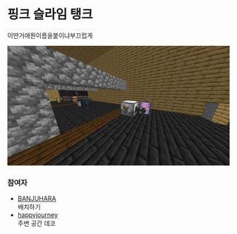 # 핑크 슬라임 탱크

이딴거에뭔이름을붙이냐부끄럽게

![메인](../../asset/systems/pink_slime_tank/main.jpg)

### 참여자
<!-- player_desc_open -->
- [BANJUHARA](../members/BANJUHARA.md)  
배치하기
- [happyjourney](../members/happyjourney.md)  
주변 공간 데코
<!-- player_desc_close-->